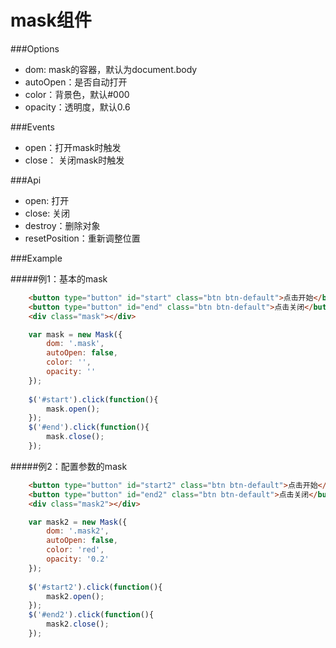 mask组件
====================

###Options
* dom: mask的容器，默认为document.body
* autoOpen：是否自动打开
* color：背景色，默认#000
* opacity：透明度，默认0.6

###Events
* open：打开mask时触发
* close： 关闭mask时触发

###Api
* open: 打开
* close: 关闭
* destroy：删除对象
* resetPosition：重新调整位置

###Example

#####例1：基本的mask

```html
    <button type="button" id="start" class="btn btn-default">点击开始</button>
    <button type="button" id="end" class="btn btn-default">点击关闭</button>
    <div class="mask"></div>
```

```js
    var mask = new Mask({
        dom: '.mask',
        autoOpen: false,
        color: '',
        opacity: ''
    });
    
    $('#start').click(function(){
        mask.open();
    });
    $('#end').click(function(){
        mask.close();
    });
```

#####例2：配置参数的mask

```html
    <button type="button" id="start2" class="btn btn-default">点击开始</button>
    <button type="button" id="end2" class="btn btn-default">点击关闭</button>
    <div class="mask2"></div>
```

```js
    var mask2 = new Mask({
        dom: '.mask2',
        autoOpen: false,
        color: 'red',
        opacity: '0.2'
    });
    
    $('#start2').click(function(){
        mask2.open();
    });
    $('#end2').click(function(){
        mask2.close();
    });
```